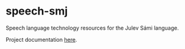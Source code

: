 # speech-smj
Speech language technology resources for the Julev Sámi language.

Project documentation [here](https://giellalt.github.io/speech-smj/).
